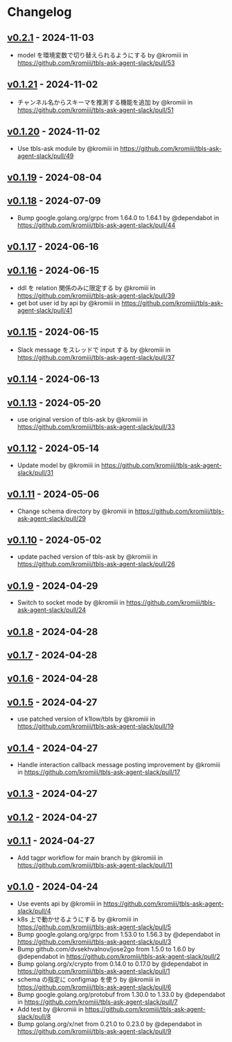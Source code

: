 # Changelog

## [v0.2.1](https://github.com/kromiii/tbls-ask-agent-slack/compare/v0.2.0...v0.2.1) - 2024-11-03
- model を環境変数で切り替えられるようにする by @kromiii in https://github.com/kromiii/tbls-ask-agent-slack/pull/53

## [v0.1.21](https://github.com/kromiii/tbls-ask-agent-slack/compare/v0.1.20...v0.1.21) - 2024-11-02
- チャンネル名からスキーマを推測する機能を追加 by @kromiii in https://github.com/kromiii/tbls-ask-agent-slack/pull/51

## [v0.1.20](https://github.com/kromiii/tbls-ask-agent-slack/compare/v0.1.19...v0.1.20) - 2024-11-02
- Use tbls-ask module by @kromiii in https://github.com/kromiii/tbls-ask-agent-slack/pull/49

## [v0.1.19](https://github.com/kromiii/tbls-ask-agent-slack/compare/v0.1.18...v0.1.19) - 2024-08-04

## [v0.1.18](https://github.com/kromiii/tbls-ask-agent-slack/compare/v0.1.17...v0.1.18) - 2024-07-09
- Bump google.golang.org/grpc from 1.64.0 to 1.64.1 by @dependabot in https://github.com/kromiii/tbls-ask-agent-slack/pull/44

## [v0.1.17](https://github.com/kromiii/tbls-ask-agent-slack/compare/v0.1.16...v0.1.17) - 2024-06-16

## [v0.1.16](https://github.com/kromiii/tbls-ask-agent-slack/compare/v0.1.15...v0.1.16) - 2024-06-15
- ddl を relation 関係のみに限定する by @kromiii in https://github.com/kromiii/tbls-ask-agent-slack/pull/39
- get bot user id by api by @kromiii in https://github.com/kromiii/tbls-ask-agent-slack/pull/41

## [v0.1.15](https://github.com/kromiii/tbls-ask-agent-slack/compare/v0.1.14...v0.1.15) - 2024-06-15
- Slack message をスレッドで input する by @kromiii in https://github.com/kromiii/tbls-ask-agent-slack/pull/37

## [v0.1.14](https://github.com/kromiii/tbls-ask-agent-slack/compare/v0.1.13...v0.1.14) - 2024-06-13

## [v0.1.13](https://github.com/kromiii/tbls-ask-agent-slack/compare/v0.1.12...v0.1.13) - 2024-05-20
- use original version of tbls-ask by @kromiii in https://github.com/kromiii/tbls-ask-agent-slack/pull/33

## [v0.1.12](https://github.com/kromiii/tbls-ask-agent-slack/compare/v0.1.11...v0.1.12) - 2024-05-14
- Update model by @kromiii in https://github.com/kromiii/tbls-ask-agent-slack/pull/31

## [v0.1.11](https://github.com/kromiii/tbls-ask-agent-slack/compare/v0.1.10...v0.1.11) - 2024-05-06
- Change schema directory by @kromiii in https://github.com/kromiii/tbls-ask-agent-slack/pull/29

## [v0.1.10](https://github.com/kromiii/tbls-ask-agent-slack/compare/v0.1.9...v0.1.10) - 2024-05-02
- update pached version of tbls-ask by @kromiii in https://github.com/kromiii/tbls-ask-agent-slack/pull/26

## [v0.1.9](https://github.com/kromiii/tbls-ask-agent-slack/compare/v0.1.8...v0.1.9) - 2024-04-29
- Switch to socket mode by @kromiii in https://github.com/kromiii/tbls-ask-agent-slack/pull/24

## [v0.1.8](https://github.com/kromiii/tbls-ask-agent-slack/compare/v0.1.7...v0.1.8) - 2024-04-28

## [v0.1.7](https://github.com/kromiii/tbls-ask-agent-slack/compare/v0.1.6...v0.1.7) - 2024-04-28

## [v0.1.6](https://github.com/kromiii/tbls-ask-agent-slack/compare/v0.1.5...v0.1.6) - 2024-04-28

## [v0.1.5](https://github.com/kromiii/tbls-ask-agent-slack/compare/v0.1.4...v0.1.5) - 2024-04-27
- use patched version of k1low/tbls by @kromiii in https://github.com/kromiii/tbls-ask-agent-slack/pull/19

## [v0.1.4](https://github.com/kromiii/tbls-ask-agent-slack/compare/v0.1.3...v0.1.4) - 2024-04-27
- Handle interaction callback message posting improvement by @kromiii in https://github.com/kromiii/tbls-ask-agent-slack/pull/17

## [v0.1.3](https://github.com/kromiii/tbls-ask-agent-slack/compare/v0.1.2...v0.1.3) - 2024-04-27

## [v0.1.2](https://github.com/kromiii/tbls-ask-agent-slack/compare/v0.1.1...v0.1.2) - 2024-04-27

## [v0.1.1](https://github.com/kromiii/tbls-ask-agent-slack/compare/v0.1.0...v0.1.1) - 2024-04-27
- Add tagpr workflow for main branch by @kromiii in https://github.com/kromiii/tbls-ask-agent-slack/pull/11

## [v0.1.0](https://github.com/kromiii/tbls-ask-agent-slack/commits/v0.1.0) - 2024-04-24
- Use events api by @kromiii in https://github.com/kromiii/tbls-ask-agent-slack/pull/4
- k8s 上で動かせるようにする by @kromiii in https://github.com/kromiii/tbls-ask-agent-slack/pull/5
- Bump google.golang.org/grpc from 1.53.0 to 1.56.3 by @dependabot in https://github.com/kromiii/tbls-ask-agent-slack/pull/3
- Bump github.com/dvsekhvalnov/jose2go from 1.5.0 to 1.6.0 by @dependabot in https://github.com/kromiii/tbls-ask-agent-slack/pull/2
- Bump golang.org/x/crypto from 0.14.0 to 0.17.0 by @dependabot in https://github.com/kromiii/tbls-ask-agent-slack/pull/1
- schema の指定に configmap を使う by @kromiii in https://github.com/kromiii/tbls-ask-agent-slack/pull/6
- Bump google.golang.org/protobuf from 1.30.0 to 1.33.0 by @dependabot in https://github.com/kromiii/tbls-ask-agent-slack/pull/7
- Add test by @kromiii in https://github.com/kromiii/tbls-ask-agent-slack/pull/8
- Bump golang.org/x/net from 0.21.0 to 0.23.0 by @dependabot in https://github.com/kromiii/tbls-ask-agent-slack/pull/9
